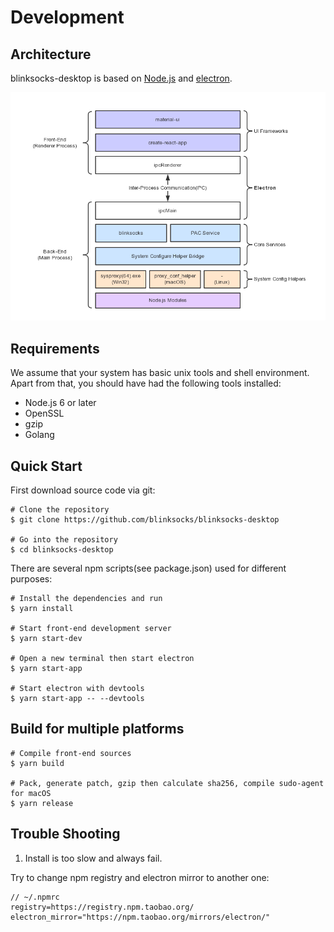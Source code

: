 # Development

## Architecture

blinksocks-desktop is based on [Node.js](https://nodejs.org/en/) and [electron](https://electron.atom.io/).

![blinksocks-desktop](blinksocks-desktop.png)

## Requirements

We assume that your system has basic unix tools and shell environment.
Apart from that, you should have had the following tools installed:

* Node.js 6 or later
* OpenSSL
* gzip
* Golang

## Quick Start

First download source code via git:

```
# Clone the repository
$ git clone https://github.com/blinksocks/blinksocks-desktop

# Go into the repository
$ cd blinksocks-desktop
```

There are several npm scripts(see package.json) used for different purposes:

```
# Install the dependencies and run
$ yarn install

# Start front-end development server
$ yarn start-dev

# Open a new terminal then start electron
$ yarn start-app

# Start electron with devtools
$ yarn start-app -- --devtools
```

## Build for multiple platforms

```
# Compile front-end sources
$ yarn build

# Pack, generate patch, gzip then calculate sha256, compile sudo-agent for macOS
$ yarn release
```

## Trouble Shooting

1. Install is too slow and always fail.

Try to change npm registry and electron mirror to another one:

```
// ~/.npmrc
registry=https://registry.npm.taobao.org/
electron_mirror="https://npm.taobao.org/mirrors/electron/"
```
